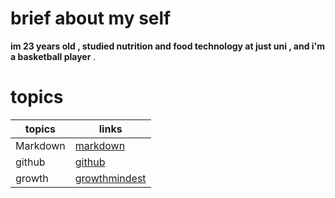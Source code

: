 # brief about my self 
**im 23 years old , studied nutrition and food technology at just uni , and i'm a basketball player** . 
# topics

**topics**     |  **links**
---------------|--------------
|Markdown      | [markdown](https://surahorani.github.io/reading_note2/markdown)
|github       |[github](https://surahorani.github.io/reading_note2/gitsum)
|growth       |[growthmindest](https://surahorani.github.io/reading_note2/growth)
